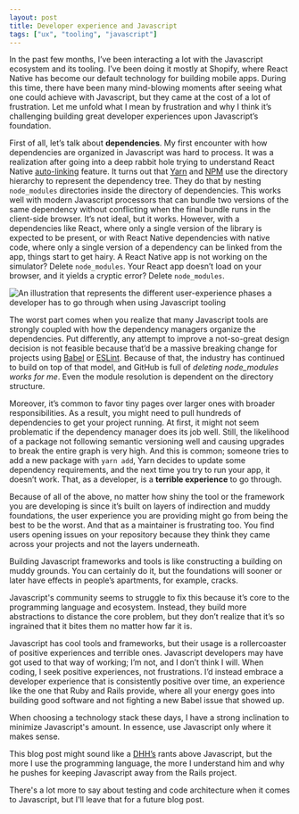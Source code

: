 ```yaml
---
layout: post
title: Developer experience and Javascript
tags: ["ux", "tooling", "javascript"]
---
```


In the past few months, I’ve been interacting a lot with the Javascript ecosystem and its tooling. I’ve been doing it mostly at Shopify, where React Native has become our default technology for building mobile apps. During this time, there have been many mind-blowing moments after seeing what one could achieve with Javascript, but they came at the cost of a lot of frustration. Let me unfold what I mean by frustration and why I think it’s challenging building great developer experiences upon Javascript’s foundation.

First of all, let’s talk about **dependencies**. My first encounter with how dependencies are organized in Javascript was hard to process. It was a realization after going into a deep rabbit hole trying to understand React Native [auto-linking](https://www.google.com/search?client=safari&rls=en&q=react+native+autolinking&ie=UTF-8&oe=UTF-8) feature. It turns out that [Yarn](https://yarnpkg.com) and [NPM](https://www.npmjs.com) use the directory hierarchy to represent the dependency tree. They do that by nesting `node_modules` directories inside the directory of dependencies. This works well with modern Javascript processors that can bundle two versions of the same dependency without conflicting when the final bundle runs in the client-side browser. It’s not ideal, but it works. However, with a dependencies like React, where only a single version of the library is expected to be present, or with React Native dependencies with native code, where only a single version of a dependency can be linked from the app, things start to get hairy. A React Native app is not working on the simulator? Delete `node_modules`. Your React app doesn’t load on your browser, and it yields a cryptic error? Delete `node_modules`.

![An illustration that represents the different user-experience phases a developer has to go through when using Javascript tooling](/images/posts/javascript_mess.png)

The worst part comes when you realize that many Javascript tools are strongly coupled with how the dependency managers organize the dependencies. Put differently, any attempt to improve a not-so-great design decision is not feasible because that’d be a massive breaking change for projects using [Babel](https://babeljs.io) or [ESLint](https://eslint.org). Because of that, the industry has continued to build on top of that model, and GitHub is full of _deleting node_modules works for me_. Even the module resolution is dependent on the directory structure.

Moreover, it’s common to favor tiny pages over larger ones with broader responsibilities. As a result, you might need to pull hundreds of dependencies to get your project running. At first, it might not seem problematic if the dependency manager does its job well. Still, the likelihood of a package not following semantic versioning well and causing upgrades to break the entire graph is very high. And this is common; someone tries to add a new package with `yarn add`, Yarn decides to update some dependency requirements, and the next time you try to run your app, it doesn’t work. That, as a developer, is a **terrible experience** to go through.

Because of all of the above, no matter how shiny the tool or the framework you are developing is since it’s built on layers of indirection and muddy foundations, the user experience you are providing might go from being the best to be the worst. And that as a maintainer is frustrating too. You find users opening issues on your repository because they think they came across your projects and not the layers underneath.

Building Javascript frameworks and tools is like constructing a building on muddy grounds. You can certainly do it, but the foundations will sooner or later have effects in people’s apartments, for example, cracks.

Javascript's community seems to struggle to fix this because it’s core to the programming language and ecosystem. Instead, they build more abstractions to distance the core problem, but they don’t realize that it’s so ingrained that it bites them no matter how far it is.

Javascript has cool tools and frameworks, but their usage is a rollercoaster of positive experiences and terrible ones. Javascript developers may have got used to that way of working; I’m not, and I don’t think I will. When coding, I seek positive experiences, not frustrations. I’d instead embrace a developer experience that is consistently positive over time, an experience like the one that Ruby and Rails provide, where all your energy goes into building good software and not fighting a new Babel issue that showed up.

When choosing a technology stack these days, I have a strong inclination to minimize Javascript's amount. In essence, use Javascript only where it makes sense.

This blog post might sound like a [DHH’s](https://twitter.com/dhh) rants above Javascript, but the more I use the programming language, the more I understand him and why he pushes for keeping Javascript away from the Rails project.

There's a lot more to say about testing and code architecture when it comes to Javascript, but I'll leave that for a future blog post.
